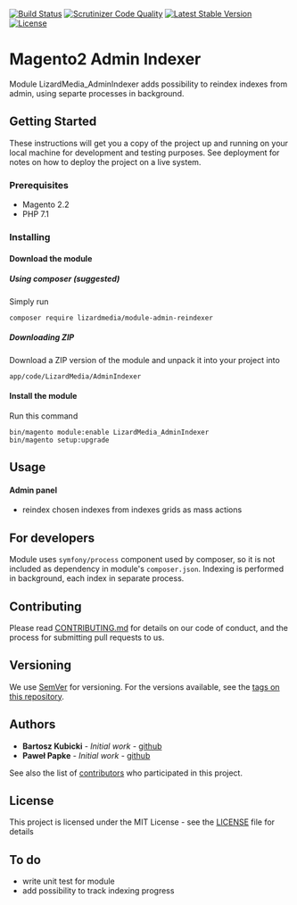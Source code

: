 [![Build Status](https://scrutinizer-ci.com/g/lizardmedia/admin-reindexer-magento2/badges/build.png?b=master)](https://scrutinizer-ci.com/g/lizardmedia/admin-reindexer-magento2/build-status/master)
[![Scrutinizer Code Quality](https://scrutinizer-ci.com/g/lizardmedia/admin-reindexer-magento2/badges/quality-score.png?b=master)](https://scrutinizer-ci.com/g/lizardmedia/admin-reindexer-magento2/?branch=master)
[![Latest Stable Version](https://poser.pugx.org/lizardmedia/module-admin-reindexer/v/stable)](https://packagist.org/packages/lizardmedia/module-admin-reindexer)
[![License](https://poser.pugx.org/lizardmedia/module-admin-reindexer/license)](https://packagist.org/packages/lizardmedia/module-admin-reindexer)

# Magento2 Admin Indexer #
Module LizardMedia_AdminIndexer adds possibility to reindex indexes from admin, using separte processes in background.

## Getting Started

These instructions will get you a copy of the project up and running on your local machine for development and testing purposes. See deployment for notes on how to deploy the project on a live system.

### Prerequisites

* Magento 2.2
* PHP 7.1

### Installing

#### Download the module

##### Using composer (suggested)

Simply run

```
composer require lizardmedia/module-admin-reindexer
```

##### Downloading ZIP

Download a ZIP version of the module and unpack it into your project into
```
app/code/LizardMedia/AdminIndexer
```

#### Install the module

Run this command
```
bin/magento module:enable LizardMedia_AdminIndexer
bin/magento setup:upgrade
```

## Usage

#### Admin panel

* reindex chosen indexes from indexes grids as mass actions

## For developers

Module uses `symfony/process` component used by composer, so it is not included as dependency in module's `composer.json`.
Indexing is performed in background, each index in separate process.

## Contributing

Please read [CONTRIBUTING.md](CONTRIBUTING.md) for details on our code of conduct, and the process for submitting pull requests to us.

## Versioning

We use [SemVer](http://semver.org/) for versioning. For the versions available, see the [tags on this repository](https://github.com/lizardmedia/admin-reindexer-magento2/tags).

## Authors

* **Bartosz Kubicki** - *Initial work* - [github](https://github.com/bartek9007)
* **Paweł Papke** - *Initial work* - [github](https://github.com/trimar)

See also the list of [contributors](https://github.com/lizardmedia/admin-reindexer-magento2/contributors) who participated in this project.

## License

This project is licensed under the MIT License - see the [LICENSE](LICENSE) file for details

## To do

* write unit test for module
* add possibility to track indexing progress